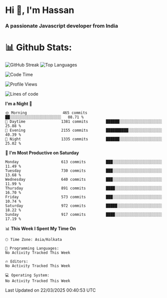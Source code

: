# Hi 👋, I'm Hassan
### A passionate Javascript developer from India


# 📊 Github Stats:
![GitHub Streak](https://github-readme-streak-stats.herokuapp.com/?user=codeblooded47&theme=dracula&hide_border=false)
![Top Languages](https://github-readme-stats.vercel.app/api/top-langs/?username=codeblooded47&layout=compact&theme=dracula)



<!--START_SECTION:waka-->
![Code Time](http://img.shields.io/badge/Code%20Time-883%20hrs%201%20min-blue)

![Profile Views](http://img.shields.io/badge/Profile%20Views-1-blue)

![Lines of code](https://img.shields.io/badge/From%20Hello%20World%20I%27ve%20Written-24.3%20million%20lines%20of%20code-blue)

**I'm a Night 🦉** 

```text
🌞 Morning                465 commits         ██░░░░░░░░░░░░░░░░░░░░░░░   08.71 % 
🌆 Daytime                1381 commits        ██████░░░░░░░░░░░░░░░░░░░   25.88 % 
🌃 Evening                2155 commits        ██████████░░░░░░░░░░░░░░░   40.39 % 
🌙 Night                  1335 commits        ██████░░░░░░░░░░░░░░░░░░░   25.02 % 
```
📅 **I'm Most Productive on Saturday** 

```text
Monday                   613 commits         ███░░░░░░░░░░░░░░░░░░░░░░   11.49 % 
Tuesday                  730 commits         ███░░░░░░░░░░░░░░░░░░░░░░   13.68 % 
Wednesday                640 commits         ███░░░░░░░░░░░░░░░░░░░░░░   11.99 % 
Thursday                 891 commits         ████░░░░░░░░░░░░░░░░░░░░░   16.70 % 
Friday                   573 commits         ███░░░░░░░░░░░░░░░░░░░░░░   10.74 % 
Saturday                 972 commits         █████░░░░░░░░░░░░░░░░░░░░   18.22 % 
Sunday                   917 commits         ████░░░░░░░░░░░░░░░░░░░░░   17.19 % 
```


📊 **This Week I Spent My Time On** 

```text
🕑︎ Time Zone: Asia/Kolkata

💬 Programming Languages: 
No Activity Tracked This Week

🔥 Editors: 
No Activity Tracked This Week

💻 Operating System: 
No Activity Tracked This Week
```


 Last Updated on 22/03/2025 00:40:53 UTC
<!--END_SECTION:waka-->

